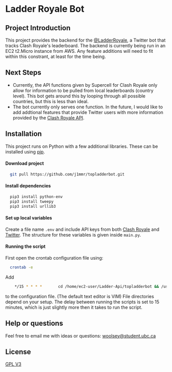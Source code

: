
# Ladder Royale Bot

## Project Introduction

This project provides the backend for the [@LadderRoyale](https://twitter.com/LadderRoyale), a Twitter bot that tracks Clash Royale's leaderboard. The backend is currently being run in an EC2 t2.Micro instance from AWS. Any feature additions will need to fit within this constrant, at least for the time being.

## Next Steps
- Currently, the API functions given by Supercell for Clash Royale only allow for information to be pulled from local leaderboards (country level). This bot gets around this by looping through all possible countries, but this is less than ideal.
- The bot currently only serves one function. In the future, I would like to add addtional features that provide Twitter users with more information provided by the [Clash Royale API](https://developer.clashroyale.com/#/documentation "Requires signin"). 


## Installation
This project runs on Python with a few additional libraries. These can be installed using [pip](https://pypi.org/project/pip/).
#### Download project

```bash
  git pull https://github.com/j1mmr/topladderbot.git
```

#### Install dependencies
```bash
  pip3 install python-env
  pip3 install tweepy
  pip3 install urllib3
```

#### Set up local variables
Create a file name `.env` and include API keys from both [Clash Royale](https://developer.clashroyale.com/#/) and [Twitter](https://developer.twitter.com/en). The structure for these variables is given inside `main.py`.

#### Running the script
First open the crontab configuration file using:
```bash
  crontab -e
```
Add
```bash
	*/15 * * * *       cd /home/ec2-user/Ladder-Api/topladderbot && /usr/bin/python3 /home/ec2-user/Ladder-Api/topladderbot/main.py
```
to the configuration file. (The default text editor is VIM)
File directories depend on your setup. The delay between running the scripts is set to 15 minutes, which is just slightly more then it takes to run the script.

## Help or questions

Feel free to email me with ideas or questions:
<woolsey@student.ubc.ca>

## License

[GPL V3](https://choosealicense.com/licenses/gpl-3.0/)


